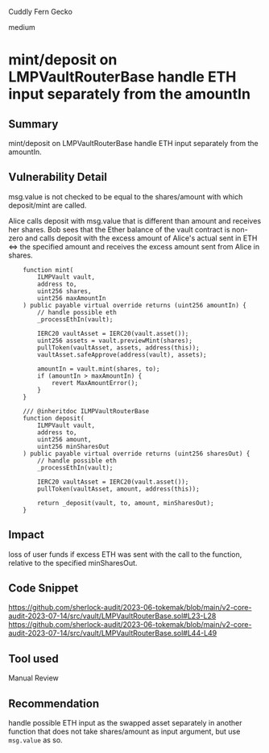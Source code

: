 Cuddly Fern Gecko

medium

# mint/deposit on LMPVaultRouterBase handle ETH input separately from the amountIn
## Summary
mint/deposit on LMPVaultRouterBase handle ETH input separately from the amountIn.

## Vulnerability Detail
msg.value is not checked to be equal to the shares/amount with which deposit/mint are called.

Alice calls deposit with msg.value that is different than amount and receives her shares.
Bob sees that the Ether balance of the vault contract is non-zero and calls deposit with the excess amount of Alice's actual sent in ETH <=> the specified amount and receives the excess amount sent from Alice in shares.

```solidity
    function mint(
        ILMPVault vault,
        address to,
        uint256 shares,
        uint256 maxAmountIn
    ) public payable virtual override returns (uint256 amountIn) {
        // handle possible eth
        _processEthIn(vault);

        IERC20 vaultAsset = IERC20(vault.asset());
        uint256 assets = vault.previewMint(shares);
        pullToken(vaultAsset, assets, address(this));
        vaultAsset.safeApprove(address(vault), assets);

        amountIn = vault.mint(shares, to);
        if (amountIn > maxAmountIn) {
            revert MaxAmountError();
        }
    }

    /// @inheritdoc ILMPVaultRouterBase
    function deposit(
        ILMPVault vault,
        address to,
        uint256 amount,
        uint256 minSharesOut
    ) public payable virtual override returns (uint256 sharesOut) {
        // handle possible eth
        _processEthIn(vault);

        IERC20 vaultAsset = IERC20(vault.asset());
        pullToken(vaultAsset, amount, address(this));

        return _deposit(vault, to, amount, minSharesOut);
    }
```

## Impact
loss of user funds if excess ETH was sent with the call to the function, relative to the specified minSharesOut.

## Code Snippet
https://github.com/sherlock-audit/2023-06-tokemak/blob/main/v2-core-audit-2023-07-14/src/vault/LMPVaultRouterBase.sol#L23-L28
https://github.com/sherlock-audit/2023-06-tokemak/blob/main/v2-core-audit-2023-07-14/src/vault/LMPVaultRouterBase.sol#L44-L49

## Tool used

Manual Review

## Recommendation
handle possible ETH input as the swapped asset separately in another function that does not take shares/amount as input argument, but use `msg.value` as so.
